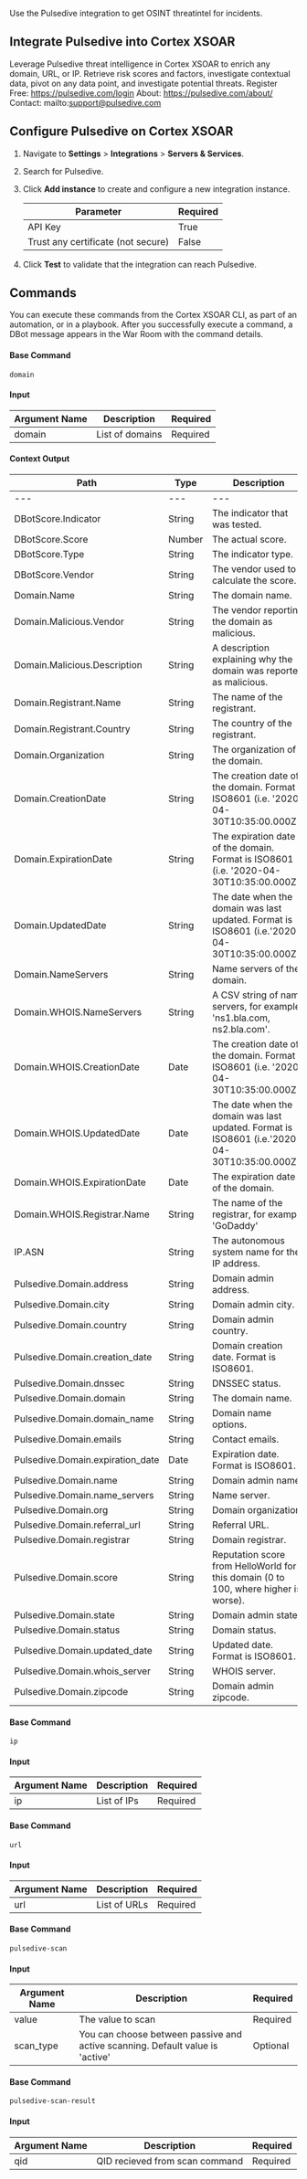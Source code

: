 Use the Pulsedive integration to get OSINT threatintel for incidents.

## Integrate Pulsedive into Cortex XSOAR

Leverage Pulsedive threat intelligence in Cortex XSOAR to enrich any domain, URL, or IP. Retrieve risk scores and factors, investigate contextual data, pivot on any data point, and investigate potential threats.
Register Free: https://pulsedive.com/login
About: https://pulsedive.com/about/
Contact: mailto:support@pulsedive.com

## Configure Pulsedive on Cortex XSOAR

1. Navigate to **Settings** > **Integrations** > **Servers & Services**.
2. Search for Pulsedive.
3. Click **Add instance** to create and configure a new integration instance.

    | **Parameter** | **Required** |
    | --- | --- |
    | API Key | True |
    | Trust any certificate (not secure) | False |


4. Click **Test** to validate that the integration can reach Pulsedive.
## Commands
You can execute these commands from the Cortex XSOAR CLI, as part of an automation, or in a playbook.
After you successfully execute a command, a DBot message appears in the War Room with the command details.

#### Base Command

`domain`
#### Input

| **Argument Name** | **Description** | **Required** |
| --- | --- | --- |
| domain | List of domains | Required | 

#### Context Output

| **Path** | **Type** | **Description** |
| --- | --- | --- |
| --- | --- | --- |
| DBotScore.Indicator | String | The indicator that was tested. |
| DBotScore.Score | Number | The actual score. |
| DBotScore.Type | String | The indicator type. |
| DBotScore.Vendor| String | The vendor used to calculate the score. |
| Domain.Name | String | The domain name. |
| Domain.Malicious.Vendor| String | The vendor reporting the domain as malicious. |
| Domain.Malicious.Description| String | A description explaining why the domain was reported as malicious. |
| Domain.Registrant.Name | String | The name of the registrant. |
| Domain.Registrant.Country| String | The country of the registrant. |
| Domain.Organization | String | The organization of the domain. |
| Domain.CreationDate | String | The creation date of the domain. Format is ISO8601 (i.e. '2020-04-30T10:35:00.000Z'). |
| Domain.ExpirationDate| String | The expiration date of the domain. Format is ISO8601 (i.e. '2020-04-30T10:35:00.000Z'). |
| Domain.UpdatedDate | String | The date when the domain was last updated. Format is ISO8601 (i.e.'2020-04-30T10:35:00.000Z'). |
| Domain.NameServers | String | Name servers of the domain. |
| Domain.WHOIS.NameServers | String | A CSV string of name servers, for example 'ns1.bla.com, ns2.bla.com'. |
| Domain.WHOIS.CreationDate | Date | The creation date of the domain. Format is ISO8601 (i.e. '2020-04-30T10:35:00.000Z'). |
| Domain.WHOIS.UpdatedDate | Date | The date when the domain was last updated. Format is ISO8601 (i.e.'2020-04-30T10:35:00.000Z'). |
| Domain.WHOIS.ExpirationDate | Date | The expiration date of the domain. |
| Domain.WHOIS.Registrar.Name | String | The name of the registrar, for example 'GoDaddy' |
| IP.ASN | String | The autonomous system name for the IP address. |
| Pulsedive.Domain.address | String | Domain admin address. |
| Pulsedive.Domain.city | String | Domain admin city. |
| Pulsedive.Domain.country | String | Domain admin country. |
| Pulsedive.Domain.creation_date | String | Domain creation date. Format is ISO8601.|
| Pulsedive.Domain.dnssec | String | DNSSEC status. |
| Pulsedive.Domain.domain | String | The domain name. |
| Pulsedive.Domain.domain_name | String | Domain name options. |
| Pulsedive.Domain.emails | String | Contact emails. |
| Pulsedive.Domain.expiration_date | Date | Expiration date. Format is ISO8601. |
| Pulsedive.Domain.name | String | Domain admin name. |
| Pulsedive.Domain.name_servers | String | Name server. |
| Pulsedive.Domain.org | String | Domain organization. |
| Pulsedive.Domain.referral_url | String | Referral URL. |
| Pulsedive.Domain.registrar | String | Domain registrar. |
| Pulsedive.Domain.score | String | Reputation score from HelloWorld for this domain (0 to 100, where higher is worse). |
| Pulsedive.Domain.state | String | Domain admin state. |
| Pulsedive.Domain.status | String | Domain status. |
| Pulsedive.Domain.updated_date | String | Updated date. Format is ISO8601. |
| Pulsedive.Domain.whois_server | String | WHOIS server. |
| Pulsedive.Domain.zipcode | String | Domain admin zipcode. |


#### Base Command

`ip`
#### Input

| **Argument Name** | **Description** | **Required** |
| --- | --- | --- |
| ip | List of IPs | Required | 

#### Base Command

`url`
#### Input

| **Argument Name** | **Description** | **Required** |
| --- | --- | --- |
| url | List of URLs | Required | 

#### Base Command

`pulsedive-scan`
#### Input

| **Argument Name** | **Description** | **Required** |
| --- | --- | --- |
| value | The value to scan | Required | 
| scan_type | You can choose between passive and active scanning. Default value is 'active' | Optional | 

#### Base Command

`pulsedive-scan-result`
#### Input

| **Argument Name** | **Description** | **Required** |
| --- | --- | --- |
| qid | QID recieved from scan command | Required | 
